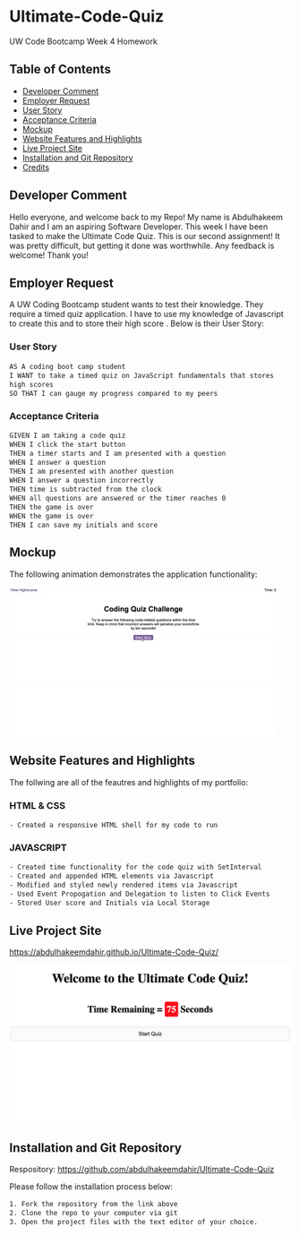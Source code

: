 # Ultimate-Code-Quiz

UW Code Bootcamp Week 4 Homework

## Table of Contents

- [Developer Comment](#developer-comment)
- [Employer Request](#employer-request)
- [User Story](#user-story)
- [Acceptance Criteria](#acceptance-criteria)
- [Mockup](#mockup)
- [Website Features and Highlights](#website-features-and-highlights)
- [Live Project Site](#live-project-site)
- [Installation and Git Repository](#installation-and-git-repository)
- [Credits](#credits)

## Developer Comment

Hello everyone, and welcome back to my Repo! My name is Abdulhakeem Dahir and I am an aspiring Software Developer. This week I have been tasked to make the Ultimate Code Quiz. This is our second assignment! It was pretty difficult, but getting it done was worthwhile. Any feedback is welcome! Thank you!

## Employer Request

A UW Coding Bootcamp student wants to test their knowledge. They require a timed quiz application. I have to use my knowledge of Javascript to create this and to store their high score . Below is their User Story:

### User Story

```
AS A coding boot camp student
I WANT to take a timed quiz on JavaScript fundamentals that stores high scores
SO THAT I can gauge my progress compared to my peers
```

### Acceptance Criteria

```
GIVEN I am taking a code quiz
WHEN I click the start button
THEN a timer starts and I am presented with a question
WHEN I answer a question
THEN I am presented with another question
WHEN I answer a question incorrectly
THEN time is subtracted from the clock
WHEN all questions are answered or the timer reaches 0
THEN the game is over
WHEN the game is over
THEN I can save my initials and score
```

## Mockup

The following animation demonstrates the application functionality:

![code quiz](./Assets/images/04-web-apis-homework-demo.gif)

## Website Features and Highlights

The follwing are all of the feautres and highlights of my portfolio:

### HTML & CSS

```
- Created a responsive HTML shell for my code to run
```

### JAVASCRIPT

```
- Created time functionality for the code quiz with SetInterval
- Created and appended HTML elements via Javascript
- Modified and styled newly rendered items via Javascript
- Used Event Propogation and Delegation to listen to Click Events
- Stored User score and Initials via Local Storage

```

## Live Project Site

https://abdulhakeemdahir.github.io/Ultimate-Code-Quiz/

![portfolio](./Assets/images/homework4.png)

## Installation and Git Repository

Respository: https://github.com/abdulhakeemdahir/Ultimate-Code-Quiz

Please follow the installation process below:

```
1. Fork the repository from the link above
2. Clone the repo to your computer via git
3. Open the project files with the text editor of your choice.
```
